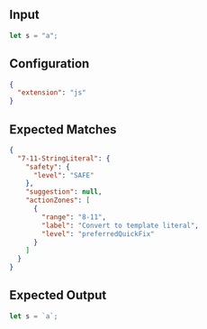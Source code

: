 
## Input
```javascript input
let s = "a";
```

## Configuration
```json configuration
{
  "extension": "js"
}
```

## Expected Matches
```json expected matches
{
  "7-11-StringLiteral": {
    "safety": {
      "level": "SAFE"
    },
    "suggestion": null,
    "actionZones": [
      {
        "range": "8-11",
        "label": "Convert to template literal",
        "level": "preferredQuickFix"
      }
    ]
  }
}
```

## Expected Output
```javascript expected output
let s = `a`;
```
